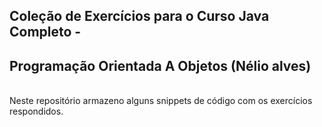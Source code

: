 ## Coleção de Exercícios para o Curso Java Completo - 
## Programação Orientada A Objetos (Nélio alves)
<br>
Neste repositório armazeno alguns snippets de código com os exercícios respondidos.

